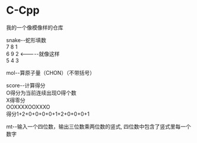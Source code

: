 # C-Cpp
我的一个像模像样的仓库

snake--蛇形填数<br>
 7   8   1<br>
 6   9   2 <-----就像这样<br>
 5   4   3
 
mol--算原子量（CHON）（不带括号）
 
score--计算得分<br> 
O得分为当前连续出现O得个数<br>
X得零分<br>
OOXXXXOOXXXO<br>
得分1+2+0+0+0+0+1+2+0+0+0+1
 
mt--输入一个四位数，输出三位数乘两位数的竖式, 四位数中包含了竖式里每一个数字

